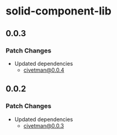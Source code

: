 # solid-component-lib

## 0.0.3

### Patch Changes

-   Updated dependencies
    -   civetman@0.0.4

## 0.0.2

### Patch Changes

-   Updated dependencies
    -   civetman@0.0.3
